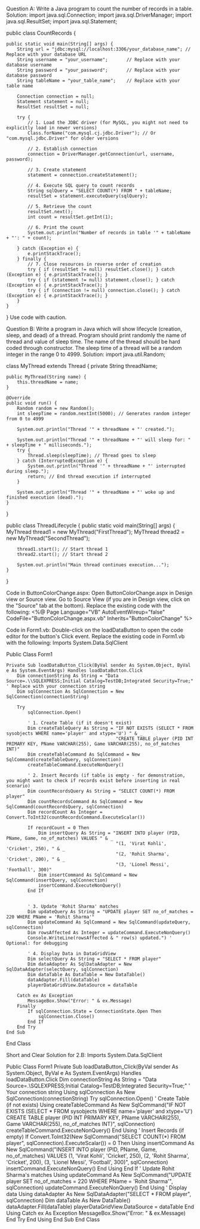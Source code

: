 Question A: Write a Java program to count the number of records in a table.
Solution:
import java.sql.Connection;
import java.sql.DriverManager;
import java.sql.ResultSet;
import java.sql.Statement;

public class CountRecords {

    public static void main(String[] args) {
        String url = "jdbc:mysql://localhost:3306/your_database_name"; // Replace with your database URL
        String username = "your_username";       // Replace with your database username
        String password = "your_password";       // Replace with your database password
        String tableName = "your_table_name";    // Replace with your table name

        Connection connection = null;
        Statement statement = null;
        ResultSet resultSet = null;

        try {
            // 1. Load the JDBC driver (for MySQL, you might not need to explicitly load in newer versions)
            Class.forName("com.mysql.cj.jdbc.Driver"); // Or "com.mysql.jdbc.Driver" for older versions

            // 2. Establish connection
            connection = DriverManager.getConnection(url, username, password);

            // 3. Create statement
            statement = connection.createStatement();

            // 4. Execute SQL query to count records
            String sqlQuery = "SELECT COUNT(*) FROM " + tableName;
            resultSet = statement.executeQuery(sqlQuery);

            // 5. Retrieve the count
            resultSet.next();
            int count = resultSet.getInt(1);

            // 6. Print the count
            System.out.println("Number of records in table '" + tableName + "': " + count);

        } catch (Exception e) {
            e.printStackTrace();
        } finally {
            // 7. Close resources in reverse order of creation
            try { if (resultSet != null) resultSet.close(); } catch (Exception e) { e.printStackTrace(); }
            try { if (statement != null) statement.close(); } catch (Exception e) { e.printStackTrace(); }
            try { if (connection != null) connection.close(); } catch (Exception e) { e.printStackTrace(); }
        }
    }
}
Use code with caution.

Question B: Write a program in Java which will show lifecycle (creation, sleep, and dead) of a thread. Program should print randomly the name of thread and value of sleep time. The name of the thread should be hard coded through constructor. The sleep time of a thread will be a random integer in the range 0 to 4999.
Solution:
import java.util.Random;

class MyThread extends Thread {
    private String threadName;

    public MyThread(String name) {
        this.threadName = name;
    }

    @Override
    public void run() {
        Random random = new Random();
        int sleepTime = random.nextInt(5000); // Generates random integer from 0 to 4999

        System.out.println("Thread '" + threadName + "' created.");

        System.out.println("Thread '" + threadName + "' will sleep for: " + sleepTime + " milliseconds.");
        try {
            Thread.sleep(sleepTime); // Thread goes to sleep
        } catch (InterruptedException e) {
            System.out.println("Thread '" + threadName + "' interrupted during sleep.");
            return; // End thread execution if interrupted
        }

        System.out.println("Thread '" + threadName + "' woke up and finished execution (dead).");
    }
}

public class ThreadLifecycle {
    public static void main(String[] args) {
        MyThread thread1 = new MyThread("FirstThread");
        MyThread thread2 = new MyThread("SecondThread");

        thread1.start(); // Start thread 1
        thread2.start(); // Start thread 2

        System.out.println("Main thread continues execution...");
    }
}



Code in ButtonColorChange.aspx:
Open ButtonColorChange.aspx in Design view or Source view.
Go to Source View (if you are in Design view, click on the "Source" tab at the bottom).
Replace the existing code with the following:
<%@ Page Language="VB" AutoEventWireup="false" CodeFile="ButtonColorChange.aspx.vb" Inherits="ButtonColorChange" %>

<!DOCTYPE html>

<html xmlns="http://www.w3.org/1999/xhtml">
<head runat="server">
    <title>Button Color Change</title>
    <style type="text/css">
        .greenButton {
            background-color: green;
            color: white; /* Optional: text color for better visibility */
            padding: 10px 20px;
            border: none;
            cursor: pointer;
        }

        .greenButton:hover {
            background-color: yellow;
            color: black; /* Optional: text color on hover */
        }
    </style>
</head>
<body>
    <form id="form1" runat="server">
        <div>
            <asp:Button ID="ColorButton" runat="server" Text="Hover Me!" CssClass="greenButton" />
        </div>
    </form>
</body>
</html>

Short and Clear Solution for 2.A:
<%@ Page Language="VB" AutoEventWireup="false" CodeFile="ButtonColorChange.aspx.vb" Inherits="ButtonColorChange" %>
<!DOCTYPE html>
<html xmlns="http://www.w3.org/1999/xhtml">
<head runat="server">
    <title>Button Color Change</title>
    <style type="text/css">
        .greenButton { background-color: green; color: white; padding: 10px 20px; border: none; cursor: pointer; }
        .greenButton:hover { background-color: yellow; color: black; }
    </style>
</head>
<body>
    <form id="form1" runat="server">
        <div>
            <asp:Button ID="ColorButton" runat="server" Text="Hover Me!" CssClass="greenButton" />
        </div>
    </form>
</body>
</html>

Code in Form1.vb:
Double-click on the loadDataButton to open the code editor for the button's Click event.
Replace the existing code in Form1.vb with the following:
Imports System.Data.SqlClient

Public Class Form1

    Private Sub loadDataButton_Click(ByVal sender As System.Object, ByVal e As System.EventArgs) Handles loadDataButton.Click
        Dim connectionString As String = "Data Source=.\\SQLEXPRESS;Initial Catalog=TestDB;Integrated Security=True;" ' Replace with your connection string
        Dim sqlConnection As SqlConnection = New SqlConnection(connectionString)

        Try
            sqlConnection.Open()

            ' 1. Create Table (if it doesn't exist)
            Dim createTableQuery As String = "IF NOT EXISTS (SELECT * FROM sysobjects WHERE name='player' and xtype='U') " & _
                                             "CREATE TABLE player (PID INT PRIMARY KEY, PName VARCHAR(255), Game VARCHAR(255), no_of_matches INT)"
            Dim createTableCommand As SqlCommand = New SqlCommand(createTableQuery, sqlConnection)
            createTableCommand.ExecuteNonQuery()

            ' 2. Insert Records (if table is empty - for demonstration, you might want to check if records exist before inserting in real scenario)
            Dim countRecordsQuery As String = "SELECT COUNT(*) FROM player"
            Dim countRecordsCommand As SqlCommand = New SqlCommand(countRecordsQuery, sqlConnection)
            Dim recordCount As Integer = Convert.ToInt32(countRecordsCommand.ExecuteScalar())

            If recordCount = 0 Then
                Dim insertQuery As String = "INSERT INTO player (PID, PName, Game, no_of_matches) VALUES " & _
                                             "(1, 'Virat Kohli', 'Cricket', 250), " & _
                                             "(2, 'Rohit Sharma', 'Cricket', 200), " & _
                                             "(3, 'Lionel Messi', 'Football', 300)"
                Dim insertCommand As SqlCommand = New SqlCommand(insertQuery, sqlConnection)
                insertCommand.ExecuteNonQuery()
            End If


            ' 3. Update 'Rohit Sharma' matches
            Dim updateQuery As String = "UPDATE player SET no_of_matches = 220 WHERE PName = 'Rohit Sharma'"
            Dim updateCommand As SqlCommand = New SqlCommand(updateQuery, sqlConnection)
            Dim rowsAffected As Integer = updateCommand.ExecuteNonQuery()
            Console.WriteLine(rowsAffected & " row(s) updated.") ' Optional: for debugging

            ' 4. Display Data in DataGridView
            Dim selectQuery As String = "SELECT * FROM player"
            Dim dataAdapter As SqlDataAdapter = New SqlDataAdapter(selectQuery, sqlConnection)
            Dim dataTable As DataTable = New DataTable()
            dataAdapter.Fill(dataTable)
            playerDataGridView.DataSource = dataTable

        Catch ex As Exception
            MessageBox.Show("Error: " & ex.Message)
        Finally
            If sqlConnection.State = ConnectionState.Open Then
                sqlConnection.Close()
            End If
        End Try
    End Sub
End Class


Short and Clear Solution for 2.B:
Imports System.Data.SqlClient

Public Class Form1
    Private Sub loadDataButton_Click(ByVal sender As System.Object, ByVal e As System.EventArgs) Handles loadDataButton.Click
        Dim connectionString As String = "Data Source=.\\SQLEXPRESS;Initial Catalog=TestDB;Integrated Security=True;" ' Your connection string
        Using sqlConnection As New SqlConnection(connectionString)
            Try
                sqlConnection.Open()
                ' Create Table (if not exists)
                Using createTableCommand As New SqlCommand("IF NOT EXISTS (SELECT * FROM sysobjects WHERE name='player' and xtype='U') CREATE TABLE player (PID INT PRIMARY KEY, PName VARCHAR(255), Game VARCHAR(255), no_of_matches INT)", sqlConnection)
                    createTableCommand.ExecuteNonQuery()
                End Using
                ' Insert Records (if empty)
                If Convert.ToInt32(New SqlCommand("SELECT COUNT(*) FROM player", sqlConnection).ExecuteScalar()) = 0 Then
                    Using insertCommand As New SqlCommand("INSERT INTO player (PID, PName, Game, no_of_matches) VALUES (1, 'Virat Kohli', 'Cricket', 250), (2, 'Rohit Sharma', 'Cricket', 200), (3, 'Lionel Messi', 'Football', 300)", sqlConnection)
                        insertCommand.ExecuteNonQuery()
                    End Using
                End If
                ' Update Rohit Sharma's matches
                Using updateCommand As New SqlCommand("UPDATE player SET no_of_matches = 220 WHERE PName = 'Rohit Sharma'", sqlConnection)
                    updateCommand.ExecuteNonQuery()
                End Using
                ' Display data
                Using dataAdapter As New SqlDataAdapter("SELECT * FROM player", sqlConnection)
                    Dim dataTable As New DataTable()
                    dataAdapter.Fill(dataTable)
                    playerDataGridView.DataSource = dataTable
                End Using
            Catch ex As Exception
                MessageBox.Show("Error: " & ex.Message)
            End Try
        End Using
    End Sub
End Class
